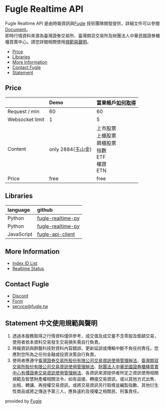 # Fugle Realtime API

Fugle Realtime API 是由時報資訊與[Fugle](https://www.fugle.tw/) 技術團隊開發提供，詳細文件可以參閱[Document](./DOCUMENT.md)。  
即時行情資料來源為臺灣證券交易所、臺灣期貨交易所及財團法人中華民國證券櫃檯買賣中心。請您詳閱相關使用[規範與聲明](https://github.com/fortuna-intelligence/fugle-realtime-docs#Statement-中文使用規範與聲明)。

* [Price](#price)
* [Libraries](#libraries)
* [More Information](#more-Informatio)
* [Contact Fugle](#contact-Fugle)
* [Statement](#Statement)

## Price
|  | Demo | 富果帳戶[如何取得](https://www.fugle.tw/events/trade-landing-page/) |
|:--|:--|:--|
| Request / min | 60 | 60 |
| Websocket limit | 1 | 5 |
| Content | only 2884(玉山金) | 上市股票 <br/> 上櫃股票 <br/> 興櫃股票 <br/> 指數 <br/> ETF <br/> 權證 <br/> ETN |
| Price |  free |  free |

## Libraries
| language | github  |
|:---|:---|
| Python | [fugle-realtime-py](https://github.com/fortuna-intelligence/fugle-realtime-py)  |
| Python | [fugle-realtime-py](https://github.com/fortuna-intelligence/fugle-realtime-py)  |
| JavaScript | [fugle-api-client](https://github.com/fortuna-intelligence/fugle-api-client)  |


## More Information
* [Index ID List](https://developer.fugle.tw/realtime/symbolIdList)
* [Realtime Status](https://developer.fugle.tw/realtime/status)


## Contact Fugle
* [Discord](https://discordapp.com/channels/601582504129855503/601583272555970560)
* [Form](https://www.fugle.tw/contact)
* [service@fugle.tw](mailto:service@fugle.tw)


## Statement 中文使用規範與聲明
1. 透過本服務取得之行情資料僅供參考，成交值及成交量不含零股及鉅額交易，使用者依本資料交易發生交易損失需自行負責。
2. 時報資訊與群馥科技對資料內容錯誤、更新延誤或傳輸中斷不負任何責任。您應對您所為之任何金融或投資決策自行負責。
3. 使用者應遵守[臺灣證券交易所股份有限公司交易資訊使用管理辦法](http://www.selaw.com.tw/LawArticle.aspx?LawID=G0100124)、[臺灣期貨交易所股份有限公司交易資訊使用管理辦法](http://www.selaw.com.tw/LawArticle.aspx?LawID=G0101422)、[財團法人中華民國證券櫃檯買賣中心有價證券交易資訊使用管理辦法](http://www.selaw.com.tw/LawArticle.aspx?LawID=G0100766)、各資訊來源提供者所定之資訊使用相關規範及智慧財產權相關法令，如有盜接、轉接交易資訊，或以其他方式出售、出租、轉讓、再授權交易資訊，或將交易資訊另行取樣並編製指數、其他衍生性商品或將之傳送予第三人，應負違約及侵權之相關民、刑事責任。


provided by [Fugle](https://www.fugle.tw/)